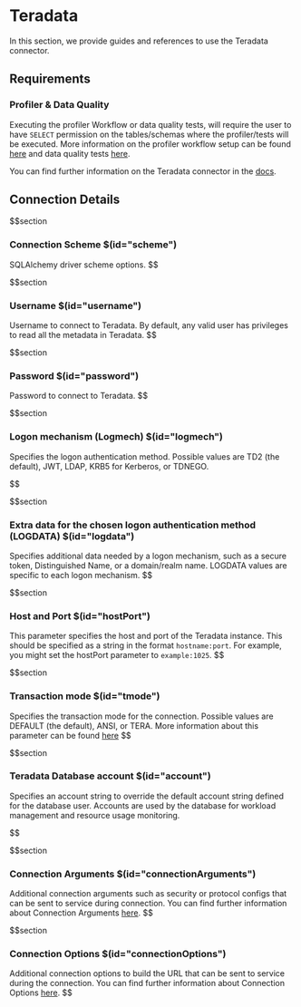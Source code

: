 # Teradata

In this section, we provide guides and references to use the Teradata connector.

## Requirements

### Profiler & Data Quality

Executing the profiler Workflow or data quality tests, will require the user to have `SELECT` permission on the tables/schemas where the profiler/tests will be executed. More information on the profiler workflow setup can be found [here](https://docs.meta-mart.org/how-to-guides/data-quality-observability/profiler/workflow) and data quality tests [here](https://docs.meta-mart.org/connectors/ingestion/workflows/data-quality).

You can find further information on the Teradata connector in the [docs](https://docs.meta-mart.org/connectors/database/teradata).

## Connection Details

$$section
### Connection Scheme $(id="scheme")

SQLAlchemy driver scheme options.
$$

$$section
### Username $(id="username")

Username to connect to Teradata. By default, any valid user has privileges to read all the metadata in Teradata.
$$

$$section
### Password $(id="password")

Password to connect to Teradata.
$$

$$section
### Logon mechanism (Logmech) $(id="logmech")
Specifies the logon authentication method. Possible values are TD2 (the default), JWT, LDAP, KRB5 for Kerberos, or TDNEGO.

$$

$$section
### Extra data for the chosen logon authentication method (LOGDATA) $(id="logdata")

Specifies additional data needed by a logon mechanism, such as a secure token, Distinguished Name, or a domain/realm name. LOGDATA values are specific to each logon mechanism.
$$

$$section
### Host and Port $(id="hostPort")

This parameter specifies the host and port of the Teradata instance. This should be specified as a string in the format `hostname:port`. For example, you might set the hostPort parameter to `example:1025`.
$$

$$section
### Transaction mode $(id="tmode")

Specifies the transaction mode for the connection. Possible values are DEFAULT (the default), ANSI, or TERA. More information about this parameter can be found [here](https://teradata-docs.s3.amazonaws.com/doc/connectivity/jdbc/reference/current/jdbcug_chapter_2.html#TMODESEC) 
$$

$$section
### Teradata Database account $(id="account")

Specifies an account string to override the default account string defined for the database user. Accounts are used by the database for workload management and resource usage monitoring.

$$

$$section
### Connection Arguments $(id="connectionArguments")

Additional connection arguments such as security or protocol configs that can be sent to service during connection.
You can find further information about Connection Arguments [here](https://pypi.org/project/teradatasql/).
$$

$$section
### Connection Options $(id="connectionOptions")

Additional connection options to build the URL that can be sent to service during the connection.
You can find further information about Connection Options [here](https://pypi.org/project/teradatasql/).
$$
